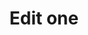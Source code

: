---
title: Edit one
tags: ["edit", "one", "pen", "pencil", "writing", "revision", "modify", "change"]
icon: edit-one
svg: '<svg xmlns="http://www.w3.org/2000/svg" width="24" height="24" fill="none" viewBox="0 0 24 24" stroke-width="1.5" stroke-linecap="round" stroke-linejoin="round" stroke="currentColor"><path d="M9.533 11.15A1.82 1.82 0 0 0 9 12.438V15h2.578c.483 0 .947-.192 1.289-.534l7.6-7.604a1.82 1.82 0 0 0 0-2.577l-.751-.751a1.82 1.82 0 0 0-2.578 0z"/><path d="M21 12c0 4.243 0 6.364-1.318 7.682S16.242 21 12 21s-6.364 0-7.682-1.318S3 16.242 3 12s0-6.364 1.318-7.682S7.758 3 12 3"/></svg>'
---